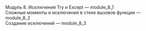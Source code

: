 Модуль 8. Исключения
Try и Except — module_8_1  
Сложные моменты и исключения в стеке вызовов функции — module_8_2  
Создание исключений — module_8_3  
